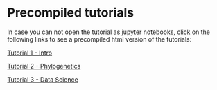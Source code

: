 # Precompiled tutorials
In case you can not open the tutorial as jupyter notebooks, click on the following links to see a precompiled html version of the tutorials:

[Tutorial 1 - Intro](http://htmlpreview.github.com/?https://github.com/tobiashofmann88/workshops/blob/master/python_workshop/introduction_and_tutorials/html_compiled_tutorials/tutorial_1.html)

[Tutorial 2 - Phylogenetics](http://htmlpreview.github.com/?https://github.com/tobiashofmann88/workshops/blob/master/python_workshop/introduction_and_tutorials/html_compiled_tutorials/tutorial_2.html)

[Tutorial 3 - Data Science](http://htmlpreview.github.com/?https://github.com/tobiashofmann88/workshops/blob/master/python_workshop/introduction_and_tutorials/html_compiled_tutorials/tutorial_3.html)
